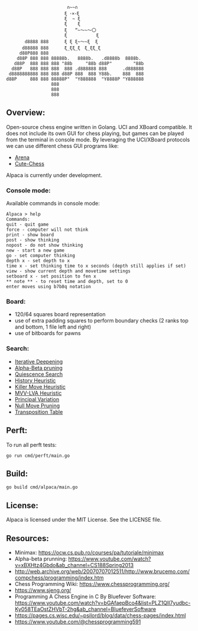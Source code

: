                            ∩~~∩ 
                          ξ ･×･ξ 
                          ξ  ~ ξ 
                          ξ    ξ 
                          ξ   “~～~～〇
                          ξ           ξ	
           d8888 888      ξ ξ ξ~～~ξ  ξ                                
          d88888 888      ξ_ξξ_ξ　ξ_ξξ_ξ                               
         d88P888 888                                     
        d88P 888 888 88888b.   8888b.   .d8888b  8888b.  
       d88P  888 888 888 "88b     "88b d88P"        "88b 
      d88P   888 888 888  888 .d888888 888      .d888888 
     d8888888888 888 888 d88P 888  888 Y88b.    888  888 
    d88P     888 888 88888P"  "Y888888  "Y8888P "Y888888 
                     888                                 
                     888                                 
                     888     


## Overview:
Open-source chess engine written in Golang. UCI and XBoard compatible.
It does not include its own GUI for chess playing, but games can be played from the terminal in console mode.
By leveraging the UCI/XBoard protocols we can use different chess GUI programs like:
- [Arena](http://www.playwitharena.de/)
- [Cute-Chess](https://cutechess.com/)

Alpaca is currently under development.

### Console mode:
Available commands in console mode:
```
Alpaca > help
Commands:
quit - quit game
force - computer will not think
print - show board
post - show thinking
nopost - do not show thinking
new - start a new game
go - set computer thinking
depth x - set depth to x
time x - set thinking time to x seconds (depth still applies if set)
view - show current depth and movetime settings
setboard x - set position to fen x
** note ** - to reset time and depth, set to 0
enter moves using b7b8q notation
```

### Board:
- 120/64 squares board representation
- use of extra padding squares to perform boundary checks (2 ranks top and bottom, 1 file left and right)
- use of bitboards for pawns

### Search:
- [Iterative Deepening](https://www.chessprogramming.org/Iterative_Deepening)
- [Alpha-Beta pruning](https://www.chessprogramming.org/Alpha-Beta)
- [Quiescence Search](https://www.chessprogramming.org/Quiescence_Search)
- [History Heuristic](https://www.chessprogramming.org/History_Heuristic)
- [Killer Move Heuristic](https://www.chessprogramming.org/Killer_Move)
- [MVV-LVA Heuristic](https://www.chessprogramming.org/MVV-LVA)
- [Principal Variation](https://www.chessprogramming.org/Principal_Variation)
- [Null Move Pruning](https://www.chessprogramming.org/Null_Move_Pruning)
- [Transposition Table](https://www.chessprogramming.org/Transposition_Table)


## Perft:

To run all perft tests: 

```
go run cmd/perft/main.go
```

## Build:

```
go build cmd/alpaca/main.go
```

## License:
Alpaca is licensed under the MIT License. See the LICENSE file.

## Resources:

- Minimax: https://ocw.cs.pub.ro/courses/pa/tutoriale/minimax 
- Alpha-beta prunning: https://www.youtube.com/watch?v=xBXHtz4Gbdo&ab_channel=CS188Spring2013
- http://web.archive.org/web/20070707012511/http://www.brucemo.com/compchess/programming/index.htm
- Chess Programming Wiki: https://www.chessprogramming.org/
- https://www.sjeng.org/
- Programming A Chess Engine in C By Bluefever Software: https://www.youtube.com/watch?v=bGAfaepBco4&list=PLZ1QII7yudbc-Ky058TEaOstZHVbT-2hg&ab_channel=BluefeverSoftware
- https://pages.cs.wisc.edu/~psilord/blog/data/chess-pages/index.html
- https://www.youtube.com/@chessprogramming591